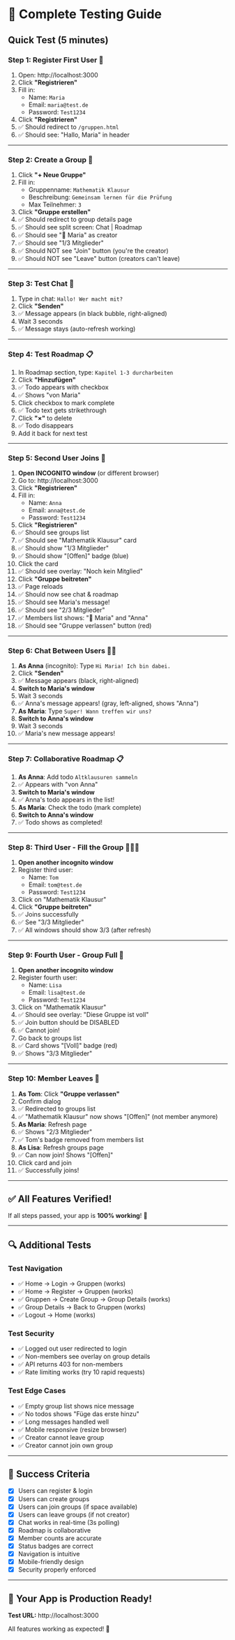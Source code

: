 # 🧪 Complete Testing Guide

## Quick Test (5 minutes)

### **Step 1: Register First User** 👤
1. Open: http://localhost:3000
2. Click **"Registrieren"**
3. Fill in:
   - Name: `Maria`
   - Email: `maria@test.de`
   - Password: `Test1234`
4. Click **"Registrieren"**
5. ✅ Should redirect to `/gruppen.html`
6. ✅ Should see: "Hallo, Maria" in header

---

### **Step 2: Create a Group** 📝
1. Click **"+ Neue Gruppe"**
2. Fill in:
   - Gruppenname: `Mathematik Klausur`
   - Beschreibung: `Gemeinsam lernen für die Prüfung`
   - Max Teilnehmer: `3`
3. Click **"Gruppe erstellen"**
4. ✅ Should redirect to group details page
5. ✅ Should see split screen: Chat | Roadmap
6. ✅ Should see "👑 Maria" as creator
7. ✅ Should see "1/3 Mitglieder"
8. ✅ Should NOT see "Join" button (you're the creator)
9. ✅ Should NOT see "Leave" button (creators can't leave)

---

### **Step 3: Test Chat** 💬
1. Type in chat: `Hallo! Wer macht mit?`
2. Click **"Senden"**
3. ✅ Message appears (in black bubble, right-aligned)
4. Wait 3 seconds
5. ✅ Message stays (auto-refresh working)

---

### **Step 4: Test Roadmap** 📋
1. In Roadmap section, type: `Kapitel 1-3 durcharbeiten`
2. Click **"Hinzufügen"**
3. ✅ Todo appears with checkbox
4. ✅ Shows "von Maria"
5. Click checkbox to mark complete
6. ✅ Todo text gets strikethrough
7. Click **"×"** to delete
8. ✅ Todo disappears
9. Add it back for next test

---

### **Step 5: Second User Joins** 👥
1. **Open INCOGNITO window** (or different browser)
2. Go to: http://localhost:3000
3. Click **"Registrieren"**
4. Fill in:
   - Name: `Anna`
   - Email: `anna@test.de`
   - Password: `Test1234`
5. Click **"Registrieren"**
6. ✅ Should see groups list
7. ✅ Should see "Mathematik Klausur" card
8. ✅ Should show "1/3 Mitglieder"
9. ✅ Should show "[Offen]" badge (blue)
10. Click the card
11. ✅ Should see overlay: "Noch kein Mitglied"
12. Click **"Gruppe beitreten"**
13. ✅ Page reloads
14. ✅ Should now see chat & roadmap
15. ✅ Should see Maria's message!
16. ✅ Should see "2/3 Mitglieder"
17. ✅ Members list shows: "👑 Maria" and "Anna"
18. ✅ Should see "Gruppe verlassen" button (red)

---

### **Step 6: Chat Between Users** 💬💬
1. **As Anna** (incognito): Type `Hi Maria! Ich bin dabei.`
2. Click **"Senden"**
3. ✅ Message appears (black, right-aligned)
4. **Switch to Maria's window**
5. Wait 3 seconds
6. ✅ Anna's message appears! (gray, left-aligned, shows "Anna")
7. **As Maria**: Type `Super! Wann treffen wir uns?`
8. **Switch to Anna's window**
9. Wait 3 seconds
10. ✅ Maria's new message appears!

---

### **Step 7: Collaborative Roadmap** 📋
1. **As Anna**: Add todo `Altklausuren sammeln`
2. ✅ Appears with "von Anna"
3. **Switch to Maria's window**
4. ✅ Anna's todo appears in the list!
5. **As Maria**: Check the todo (mark complete)
6. **Switch to Anna's window**
7. ✅ Todo shows as completed!

---

### **Step 8: Third User - Fill the Group** 👥👥👥
1. **Open another incognito window**
2. Register third user:
   - Name: `Tom`
   - Email: `tom@test.de`
   - Password: `Test1234`
3. Click on "Mathematik Klausur"
4. Click **"Gruppe beitreten"**
5. ✅ Joins successfully
6. ✅ See "3/3 Mitglieder"
7. ✅ All windows should show 3/3 (after refresh)

---

### **Step 9: Fourth User - Group Full** 🚫
1. **Open another incognito window**
2. Register fourth user:
   - Name: `Lisa`
   - Email: `lisa@test.de`
   - Password: `Test1234`
3. Click on "Mathematik Klausur"
4. ✅ Should see overlay: "Diese Gruppe ist voll"
5. ✅ Join button should be DISABLED
6. ✅ Cannot join!
7. Go back to groups list
8. ✅ Card shows "[Voll]" badge (red)
9. ✅ Shows "3/3 Mitglieder"

---

### **Step 10: Member Leaves** 👋
1. **As Tom**: Click **"Gruppe verlassen"**
2. Confirm dialog
3. ✅ Redirected to groups list
4. ✅ "Mathematik Klausur" now shows "[Offen]" (not member anymore)
5. **As Maria**: Refresh page
6. ✅ Shows "2/3 Mitglieder"
7. ✅ Tom's badge removed from members list
8. **As Lisa**: Refresh groups page
9. ✅ Can now join! Shows "[Offen]"
10. Click card and join
11. ✅ Successfully joins!

---

## ✅ All Features Verified!

If all steps passed, your app is **100% working**! 🎉

---

## 🔍 Additional Tests

### Test Navigation
- ✅ Home → Login → Gruppen (works)
- ✅ Home → Register → Gruppen (works)
- ✅ Gruppen → Create Group → Group Details (works)
- ✅ Group Details → Back to Gruppen (works)
- ✅ Logout → Home (works)

### Test Security
- ✅ Logged out user redirected to login
- ✅ Non-members see overlay on group details
- ✅ API returns 403 for non-members
- ✅ Rate limiting works (try 10 rapid requests)

### Test Edge Cases
- ✅ Empty group list shows nice message
- ✅ No todos shows "Füge das erste hinzu"
- ✅ Long messages handled well
- ✅ Mobile responsive (resize browser)
- ✅ Creator cannot leave group
- ✅ Creator cannot join own group

---

## 🎯 Success Criteria

- [x] Users can register & login
- [x] Users can create groups
- [x] Users can join groups (if space available)
- [x] Users can leave groups (if not creator)
- [x] Chat works in real-time (3s polling)
- [x] Roadmap is collaborative
- [x] Member counts are accurate
- [x] Status badges are correct
- [x] Navigation is intuitive
- [x] Mobile-friendly design
- [x] Security properly enforced

---

## 🚀 Your App is Production Ready!

**Test URL:** http://localhost:3000

All features working as expected! 🎉












